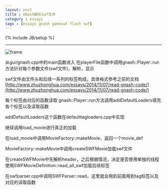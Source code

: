 ```yaml
---
layout: post
title : GNash解析swf文件
category : essays
tags : [essays gnash gameswf flash swf]
---
```

{% include JB/setup %}

---

![frame](/assets/gnash-swf-read.png)


从gui/gnash.cpp中的main函数进入
在playerFile函数中调用gnash::Player::run方法针对每个参数文件(swf文件)，解析，显示

swf文件由文件头和后续一系列的标签构成，具体格式参考之前的文档
[http://www.zhuzhonghua.com/essays/2014/11/07/read-gnash-code/](http://www.zhuzhonghua.com/essays/2014/11/07/read-gnash-code/)

每个标签由对应的函数读取
gnash::Player::run方法调用addDefaultLoaders填充各个标签以及读取函数

addDefaultLoaders这个函数在defaulttagloaders.cpp中实现

继续调用load_movie进行真正的加载

在load_movie中调用MovieFactory::makeMovie，返回一个movie_def

MovieFactory::makeMovie中调用createSWFMovie加载swf文件

在createSWFMovie中先解析header，之后根据情况，决定是否使用单独的线程使用SWFMovieDefinition::read_all_swf加载后续标签

在swfparser.cpp中调用SWFParser::read，这里就会用到前面用到tag标签以及对应的读取函数


